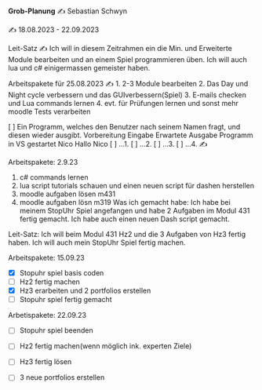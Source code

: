 **Grob-Planung**
✍️ Sebastian Schwyn

✍️ 18.08.2023 - 22.09.2023

Leit-Satz
✍️ Ich will in diesem Zeitrahmen ein die Min. und Erweiterte Module bearbeiten und an einem Spiel programmieren üben. Ich will auch lua und c# einigermassen gemeister haben. 

Arbeitspakete für 25.08.2023
✍️ 1. 2-3 Module bearbeiten
2. Das Day und Night cycle verbessern und das GUIverbessern(Spiel)
3. E-mails checken und Lua commands lernen
4. evt. für Prüfungen lernen und sonst mehr moodle Tests verarbeiten

[ ] Ein Programm, welches den Benutzer nach seinem Namen fragt, und diesen wieder ausgibt.
Vorbereitung	Eingabe	Erwartete Ausgabe
Programm in VS gestartet	Nico	Hallo Nico
[ ] ...1.
[ ] ...2.
[ ] ...3.
[ ] ...4.
✍️ 

 Arbeitspakete: 2.9.23
 1. c# commands lernen 
 2. lua script tutorials schauen und einen neuen script für dashen herstellen
 3. moodle aufgaben lösen m431
 4. moodle aufgaben lösn m319
 Was ich gemacht habe:
 Ich habe bei meinem StopUhr Spiel angefangen und habe 2 Aufgaben im Modul 431 fertig gemacht. Ich habe auch einen neuen Dash script gemacht.


 Leit-Satz:
 Ich will beim Modul 431 Hz2 und die 3 Aufgaben von Hz3 fertig haben. Ich will auch mein StopUhr Spiel fertig machen.

 Arbeitspakete: 15.09.23
 - [x] Stopuhr spiel basis coden
 - [ ] Hz2 fertig machen
 - [x] Hz3 erarbeiten und 2 portfolios erstellen
 - [ ] Stopuhr spiel fertig gemacht

 Arbetispakete: 22.09.23
 - [ ] Stopuhr spiel beenden
 - [ ] Hz2 fertig machen(wenn möglich ink. experten Ziele)
 - [ ] Hz3 fertig lösen
 - [ ] 3 neue portfolios erstellen
 






 

